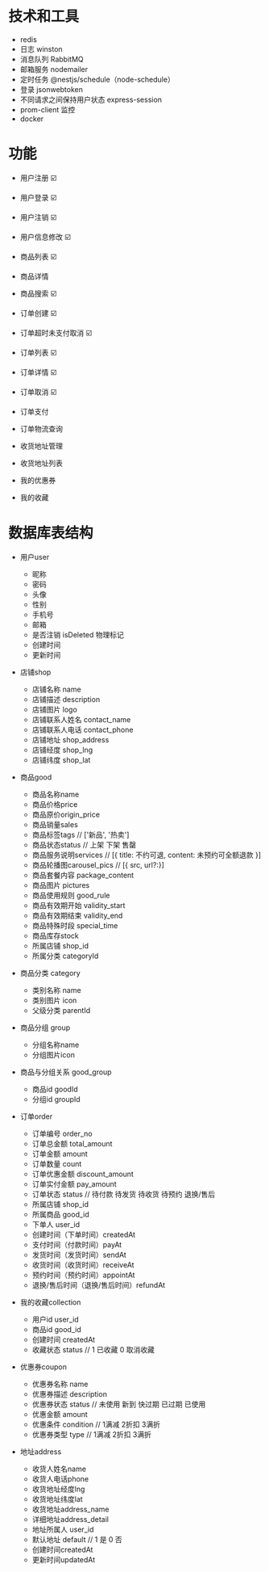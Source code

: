 # 技术和工具

- redis
- 日志 winston
- 消息队列 RabbitMQ
- 邮箱服务 nodemailer
- 定时任务 @nestjs/schedule（node-schedule）
- 登录 jsonwebtoken
- 不同请求之间保持用户状态 express-session
- prom-client 监控
- docker

# 功能

- 用户注册 ☑️
- 用户登录 ☑️
- 用户注销 ☑️
- 用户信息修改 ☑️

- 商品列表 ☑️
- 商品详情
- 商品搜索 ☑️

- 订单创建 ☑️
- 订单超时未支付取消 ☑️
- 订单列表 ☑️
- 订单详情 ☑️
- 订单取消 ☑️
- 订单支付
- 订单物流查询

- 收货地址管理
- 收货地址列表

- 我的优惠券

- 我的收藏

# 数据库表结构

- 用户user

  - 昵称
  - 密码
  - 头像
  - 性别
  - 手机号
  - 邮箱
  - 是否注销 isDeleted 物理标记
  - 创建时间
  - 更新时间

- 店铺shop

  - 店铺名称 name
  - 店铺描述 description
  - 店铺图片 logo
  - 店铺联系人姓名 contact_name
  - 店铺联系人电话 contact_phone
  - 店铺地址 shop_address
  - 店铺经度 shop_lng
  - 店铺纬度 shop_lat

- 商品good

  - 商品名称name
  - 商品价格price
  - 商品原价origin_price
  - 商品销量sales
  - 商品标签tags // ['新品', '热卖']
  - 商品状态status // 上架 下架 售罄
  - 商品服务说明services // [{ title: 不约可退, content: 未预约可全额退款 }]
  - 商品轮播图carousel_pics // [{ src, url?:}]
  - 商品套餐内容 package_content
  - 商品图片 pictures
  - 商品使用规则 good_rule
  - 商品有效期开始 validity_start
  - 商品有效期结束 validity_end
  - 商品特殊时段 special_time
  - 商品库存stock
  - 所属店铺 shop_id
  - 所属分类 categoryId

- 商品分类 category

  - 类别名称 name
  - 类别图片 icon
  - 父级分类 parentId

- 商品分组 group

  - 分组名称name
  - 分组图片icon

- 商品与分组关系 good_group

  - 商品id goodId
  - 分组id groupId

- 订单order

  - 订单编号 order_no
  - 订单总金额 total_amount
  - 订单金额 amount
  - 订单数量 count
  - 订单优惠金额 discount_amount
  - 订单实付金额 pay_amount
  - 订单状态 status // 待付款 待发货 待收货 待预约 退换/售后
  - 所属店铺 shop_id
  - 所属商品 good_id
  - 下单人 user_id
  - 创建时间（下单时间）createdAt
  - 支付时间（付款时间）payAt
  - 发货时间（发货时间）sendAt
  - 收货时间（收货时间）receiveAt
  - 预约时间（预约时间）appointAt
  - 退换/售后时间（退换/售后时间）refundAt

- 我的收藏collection

  - 用户id user_id
  - 商品id good_id
  - 创建时间 createdAt
  - 收藏状态 status // 1 已收藏 0 取消收藏

- 优惠券coupon

  - 优惠券名称 name
  - 优惠券描述 description
  - 优惠券状态 status // 未使用 新到 快过期 已过期 已使用
  - 优惠金额 amount
  - 优惠条件 condition // 1满减 2折扣 3满折
  - 优惠券类型 type // 1满减 2折扣 3满折

- 地址address
  - 收货人姓名name
  - 收货人电话phone
  - 收货地址经度lng
  - 收货地址纬度lat
  - 收货地址address_name
  - 详细地址address_detail
  - 地址所属人 user_id
  - 默认地址 default // 1 是 0 否
  - 创建时间createdAt
  - 更新时间updatedAt
